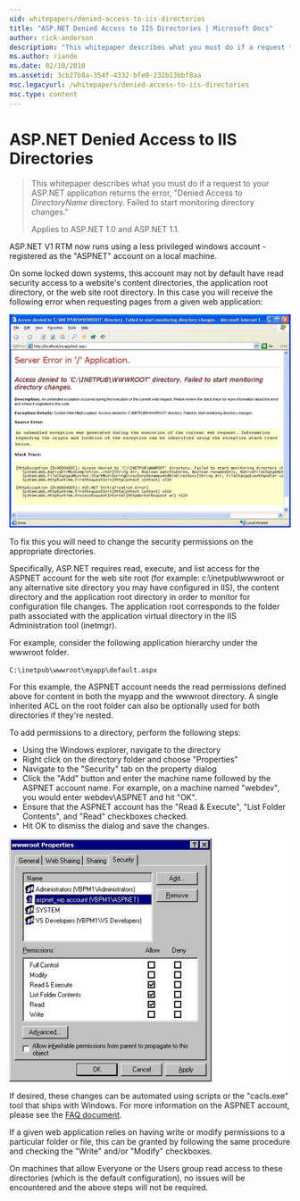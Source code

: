 ```yaml
---
uid: whitepapers/denied-access-to-iis-directories
title: "ASP.NET Denied Access to IIS Directories | Microsoft Docs"
author: rick-anderson
description: "This whitepaper describes what you must do if a request to your ASP.NET application returns the error, “Denied Access to DirectoryName directory. Failed to s..."
ms.author: riande
ms.date: 02/10/2010
ms.assetid: 3cb27b8a-354f-4332-bfe0-232b13bbf8aa
msc.legacyurl: /whitepapers/denied-access-to-iis-directories
msc.type: content
---
```

ASP.NET Denied Access to IIS Directories
====================
> This whitepaper describes what you must do if a request to your ASP.NET application returns the error, "Denied Access to *DirectoryName* directory. Failed to start monitoring directory changes."
> 
> Applies to ASP.NET 1.0 and ASP.NET 1.1.


ASP.NET V1 RTM now runs using a less privileged windows account - registered as the "ASPNET" account on a local machine.

On some locked down systems, this account may not by default have read security access to a website's content directories, the application root directory, or the web site root directory. In this case you will receive the following error when requesting pages from a given web application:

![](denied-access-to-iis-directories/_static/image1.jpg)

To fix this you will need to change the security permissions on the appropriate directories.

Specifically, ASP.NET requires read, execute, and list access for the ASPNET account for the web site root (for example: c:\inetpub\wwwroot or any alternative site directory you may have configured in IIS), the content directory and the application root directory in order to monitor for configuration file changes. The application root corresponds to the folder path associated with the application virtual directory in the IIS Administration tool (inetmgr).

For example, consider the following application hierarchy under the wwwroot folder.

`C:\inetpub\wwwroot\myapp\default.aspx`

For this example, the ASPNET account needs the read permissions defined above for content in both the myapp and the wwwroot directory. A single inherited ACL on the root folder can also be optionally used for both directories if they're nested.

To add permissions to a directory, perform the following steps:

- Using the Windows explorer, navigate to the directory
- Right click on the directory folder and choose "Properties"
- Navigate to the "Security" tab on the property dialog
- Click the "Add" button and enter the machine name followed by the ASPNET account name. For example, on a machine named "webdev", you would enter webdev\ASPNET and hit "OK".
- Ensure that the ASPNET account has the "Read &amp; Execute", "List Folder Contents", and "Read" checkboxes checked.
- Hit OK to dismiss the dialog and save the changes.

![](denied-access-to-iis-directories/_static/image2.jpg)

If desired, these changes can be automated using scripts or the "cacls.exe" tool that ships with Windows. For more information on the ASPNET account, please see the [FAQ document](https://go.microsoft.com/fwlink/?LinkId=5828).

If a given web application relies on having write or modify permissions to a particular folder or file, this can be granted by following the same procedure and checking the "Write" and/or "Modify" checkboxes.

On machines that allow Everyone or the Users group read access to these directories (which is the default configuration), no issues will be encountered and the above steps will not be required.
